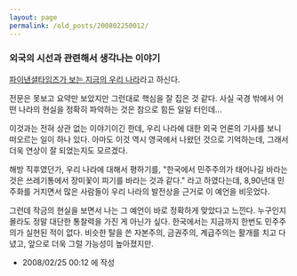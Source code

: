 ```yaml
---
layout: page
permalink: /old_posts/200802250012/
---
```


### 외국의 시선과 관련해서 생각나는 이야기

<a href="http://issue.tistory.com/entry/%ED%8C%8C%EC%9D%B4%EB%82%B8%EC%85%9C%ED%83%80%EC%9E%84%EC%A6%88-%EB%8C%80%ED%95%9C%EB%AF%BC%EA%B5%AD%EC%9D%80-%EB%B6%88%EB%8F%84%EC%A0%80%EA%B0%80-%EC%95%84%EB%8B%88%EB%9D%BC-%EB%87%8C%EC%88%98%EC%88%A0%EC%9D%B4-%ED%95%84%EC%9A%94%ED%95%98%EB%8B%A4">파이낸셜타임즈가 보는 지금의 우리 나라</a>라고 하신다.

전문은 못보고 요약만 보았지만 그런대로 핵심을 잘 집은 것 같다.
사실 국경 밖에서 어떤 나라의 현실을 정확히 파악하는 것은 참으로 힘든 일일 터인데...

이것과는 전혀 상관 없는 이야기이긴 한데, 우리 나라에 대한 외국 언론의 기사를 보니 떠오르는 일이 하나 있다.
아마도 이것 역시 영국에서 나왔던 것으로 기억하는데, 그래서 더욱 연상이 잘 되었는지도 모르겠다.

해방 직후였던가, 우리 나라에 대해서 평하기를, 
"한국에서 민주주의가 태어나길 바라는 것은 쓰레기통에서 장미꽃이 피기를 바라는 것과 같다."
라고 하였다는데, 8,90년대 민주화를 거치면서 많은 사람들이 우리 나라의 발전상을 근거로 이 예언을 비웃었다.

그런데 작금의 현실을 보면서 나는 그 예언이 바로 정확하게 맞았다고 느낀다. 누구인지 몰라도 정말 대단한 통찰력을 가진 게 아닌가 싶다.
한국에서는 지금까지 한번도 민주주의가 실현된 적이 없다. 비슷한 탈을 쓴 자본주의, 금권주의, 계급주의는 활개를 치고 다녔고, 앞으로 더욱 그럴 가능성이 높아졌지만.






- 2008/02/25 00:12 에 작성